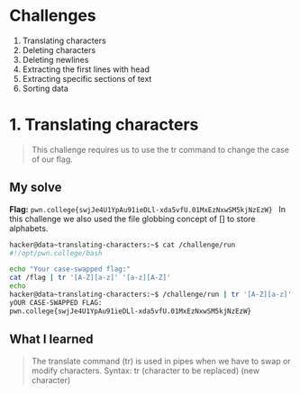 # Challenges
1. Translating characters
2. Deleting characters
3. Deleting newlines
4. Extracting the first lines with head
5. Extracting specific sections of text
6. Sorting data
   
# 1. Translating characters
> This challenge requires us to use the tr command to change the case of our flag.

## My solve
**Flag:**  `pwn.college{swjJe4U1YpAu91ieDLl-xda5vfU.01MxEzNxwSM5kjNzEzW} `
In this challenge we also used the file globbing concept of [] to store alphabets.
```bash
hacker@data~translating-characters:~$ cat /challenge/run
#!/opt/pwn.college/bash

echo "Your case-swapped flag:"
cat /flag | tr '[A-Z][a-z]' '[a-z][A-Z]'
echo
hacker@data~translating-characters:~$ /challenge/run | tr '[A-Z][a-z]' '[a-z][A-Z]'
yOUR CASE-SWAPPED FLAG:
pwn.college{swjJe4U1YpAu91ieDLl-xda5vfU.01MxEzNxwSM5kjNzEzW}

```

## What I learned 
>The translate command (tr) is used in pipes when we have to swap or modify characters.
> Syntax: tr (character to be replaced) (new character) 

